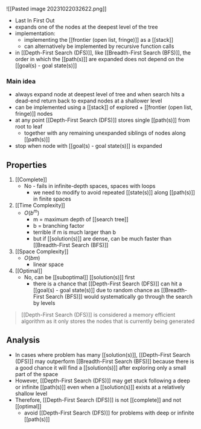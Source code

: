 ![[Pasted image 20231022032622.png]]
- Last In First Out
- expands one of the nodes at the deepest level of the tree
- implementation:
    - implementing the [[frontier (open list, fringe)]] as a [[stack]]
    - can alternatively be implemented by recursive function calls
- in [[Depth-First Search (DFS)]], like [[Breadth-First Search (BFS)]], the order in which the [[path(s)]] are expanded does not depend on the [[goal(s) - goal state(s)]]

### Main idea
- always expand node at deepest level of tree and when search hits a dead-end return back to expand nodes at a shallower level
- can be implemented using a [[stack]] of explored + [[frontier (open list, fringe)]] nodes
- at any point [[Depth-First Search (DFS)]] stores single [[path(s)]] from root to leaf
    - together with any remaining unexpanded siblings of nodes along [[path(s)]]
- stop when node with [[goal(s) - goal state(s)]] is expanded

## Properties
1. [[Complete]]
    - No - fails in infinite-depth spaces, spaces with loops
        - we need to modify to avoid repeated [[state(s)]] along [[path(s)]] in finite spaces
2. [[Time Complexity]]
    - $O(b^m)$
	    - m = maximum depth of [[search tree]]
	    - b = branching factor
        - terrible if m is much larger than b
        - but if [[solution(s)]] are dense, can be much faster than [[Breadth-First Search (BFS)]]
3. [[Space Complexity]]
    - $O(bm)$
	    - linear space
4. [[Optimal]]
    - No, can be [[suboptimal]] [[solution(s)]] first
	    - there is a chance that [[Depth-First Search (DFS)]] can hit a [[goal(s) - goal state(s)]] due to random chance as [[Breadth-First Search (BFS)]] would systematically go through the search by levels

>[[Depth-First Search (DFS)]] is considered a memory efficient algorithm as it only stores the nodes that is currently being generated

## Analysis
- In cases where problem has many [[solution(s)]], [[Depth-First Search (DFS)]] may outperform [[Breadth-First Search (BFS)]] because there is a good chance it will find a [[solution(s)]] after exploring only a small part of the space
- However, [[Depth-First Search (DFS)]] may get stuck following a deep or infinite [[path(s)]] even when a [[solution(s)]] exists at a relatively shallow level
- Therefore, [[Depth-First Search (DFS)]] is not [[complete]] and not [[optimal]]
    - avoid [[Depth-First Search (DFS)]] for problems with deep or infinite [[path(s)]]